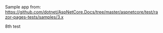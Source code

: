 Sample app from: https://github.com/dotnet/AspNetCore.Docs/tree/master/aspnetcore/test/razor-pages-tests/samples/3.x

8th test
